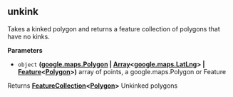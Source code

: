 <!-- Generated by documentation.js. Update this documentation by updating the source code. -->

## unkink

Takes a kinked polygon and returns a feature collection of polygons that have no kinks.

**Parameters**

-   `object` **([google.maps.Polygon](https://github.com/amenadiel/google-maps-documentation/blob/master/docs/Polygon.md) \| [Array](https://developer.mozilla.org/en-US/docs/Web/JavaScript/Reference/Global_Objects/Array)&lt;[google.maps.LatLng](https://github.com/amenadiel/google-maps-documentation/blob/master/docs/LatLng.md)> | [Feature](http://geojson.org/geojson-spec.html#feature-objects)&lt;[Polygon](http://geojson.org/geojson-spec.html#polygon)>)** array of points, a google.maps.Polygon or Feature<Polygon>

Returns **[FeatureCollection](http://geojson.org/geojson-spec.html#feature-collection-objects)&lt;[Polygon](http://geojson.org/geojson-spec.html#polygon)>** Unkinked polygons
